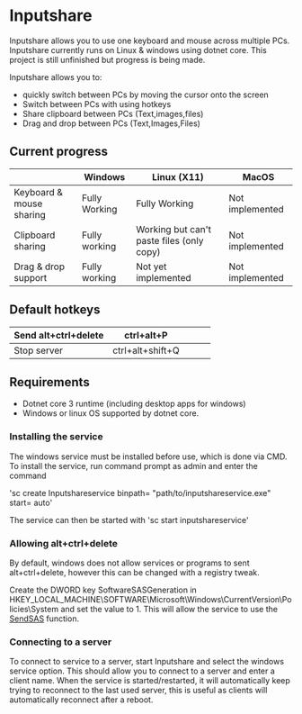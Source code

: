 # Inputshare

Inputshare allows you to use one keyboard and mouse across multiple PCs. Inputshare currently runs on Linux & windows using dotnet core. This project is still unfinished but progress is being made.

Inputshare allows you to:
 - quickly switch between PCs by moving the cursor onto the screen
 - Switch between PCs with using hotkeys
 - Share clipboard between PCs (Text,images,files)
 - Drag and drop between PCs (Text,Images,Files)

## Current progress 
|  | Windows | Linux (X11) | MacOS |
--|--|-- |--|
| Keyboard & mouse sharing | Fully Working | Fully Working| Not implemented
| Clipboard sharing | Fully working | Working but can't paste files (only copy) | Not implemented
| Drag & drop support | Fully working | Not yet implemented | Not implemented

## Default hotkeys

| Send alt+ctrl+delete | ctrl+alt+P       |   |   |   |
|----------------------|------------------|---|---|---|
| Stop server          | ctrl+alt+shift+Q |   |   |   |

## Requirements

 - Dotnet core 3 runtime (including desktop apps for windows)
 - Windows or linux OS supported by dotnet core.

### Installing the service
The windows service must be installed before use, which is done via CMD. To install the service, run command prompt as admin and enter the command 

'sc create Inputshareservice binpath= "path/to/inputshareservice.exe" start= auto'

The service can then be started with 'sc start inputshareservice'

### Allowing alt+ctrl+delete
By default, windows does not allow services or programs to sent alt+ctrl+delete, however this can be changed with a registry tweak. 

Create the DWORD key SoftwareSASGeneration in HKEY_LOCAL_MACHINE\SOFTWARE\Microsoft\Windows\CurrentVersion\Policies\System and set the value to 1. This will allow the service to use the [SendSAS](https://docs.microsoft.com/en-us/windows/win32/api/sas/nf-sas-sendsas) function.
### Connecting to  a server
To connect to service to a server, start Inputshare and select the windows service option. This should allow you to connect to a server and enter a client name. When the service is started/restarted, it will automatically keep trying to reconnect to the last used server, this is useful as clients will automatically reconnect after a reboot.
